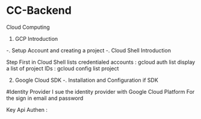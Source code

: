# CC-Backend

Cloud Computing
1. GCP Introduction

-. Setup Account and creating a project
-. Cloud Shell Introduction

Step First in Cloud Shell
lists credentialed accounts : gcloud auth list
display a list of project IDs : gcloud config list project


2. Google Cloud SDK
-. Installation and Configuration if SDK


#Identity Provider
I sue the identity provider with Google Cloud Platform
For the sign in email and password

Key Api Authen :
<script src="https://www.gstatic.com/firebasejs/8.0/firebase.js"></script>
<script>
  var config = {
    apiKey: "AIzaSyB0rLTFUfOTy2lDrXpUFqpSM2Mxa6B8jZA",
    authDomain: "mokel-on.firebaseapp.com",
  };
  firebase.initializeApp(config);
</script>
